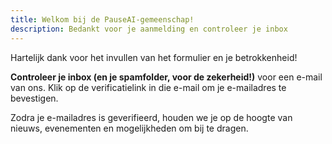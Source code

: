 ```yaml
---
title: Welkom bij de PauseAI-gemeenschap!
description: Bedankt voor je aanmelding en controleer je inbox
---
```


Hartelijk dank voor het invullen van het formulier en je betrokkenheid!

**Controleer je inbox (en je spamfolder, voor de zekerheid!)** voor een e-mail van ons. Klik op de verificatielink in die e-mail om je e-mailadres te bevestigen.

Zodra je e-mailadres is geverifieerd, houden we je op de hoogte van nieuws, evenementen en mogelijkheden om bij te dragen.